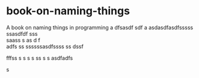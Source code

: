 # book-on-naming-things
A book on naming things in programming
a
dfsasdf  sdf
a asdasdfasdfsssss ssasdfdf
sss    
  saass
s as d f  
adfs    ss
ssssssasdfssss ss
   dssf 
 
fffss 
s
 s
s   s
ss
s
s
asdfadfs
 
s
  
